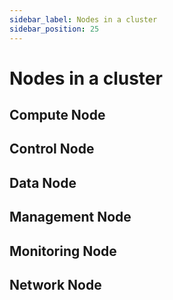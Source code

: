 ```yaml
---
sidebar_label: Nodes in a cluster
sidebar_position: 25
---
```


# Nodes in a cluster

## Compute Node

## Control Node

## Data Node

## Management Node

## Monitoring Node

## Network Node
